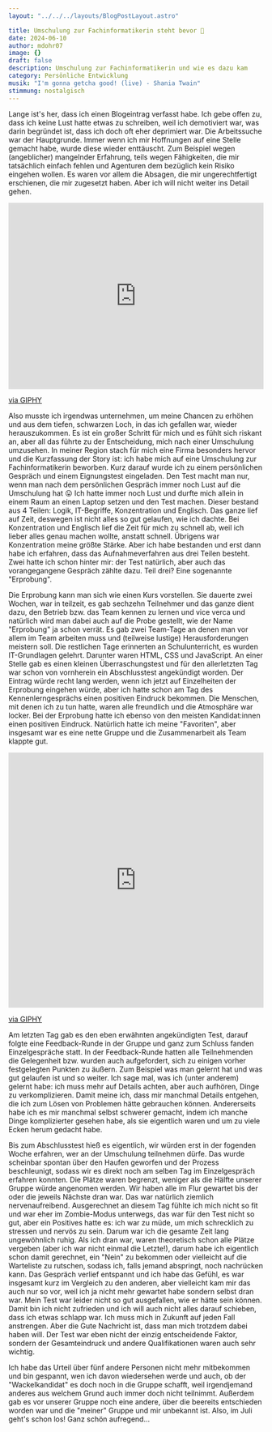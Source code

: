 ```yaml
---
layout: "../../../layouts/BlogPostLayout.astro"

title: Umschulung zur Fachinformatikerin steht bevor 🤯
date: 2024-06-10
author: mdohr07
image: {}
draft: false
description: Umschulung zur Fachinformatikerin und wie es dazu kam
category: Persönliche Entwicklung
musik: "I'm gonna getcha good! (live) - Shania Twain"
stimmung: nostalgisch
---
```


Lange ist's her, dass ich einen Blogeintrag verfasst habe. Ich gebe offen zu, dass ich keine Lust hatte etwas zu schreiben, weil ich demotiviert war, was darin begründet ist, dass ich doch oft eher deprimiert war. Die Arbeitssuche war der Hauptgrunde. Immer wenn ich mir Hoffnungen auf eine Stelle gemacht habe, wurde diese wieder enttäuscht. Zum Beispiel wegen (angeblicher) mangelnder Erfahrung, teils wegen Fähigkeiten, die mir tatsächlich einfach fehlen und Agenturen dem bezüglich kein Risiko eingehen wollen. Es waren vor allem die Absagen, die mir ungerechtfertigt erschienen, die mir zugesetzt haben. Aber ich will nicht weiter ins Detail gehen.

<div style="width:100%;height:0;padding-bottom:73%;position:relative;"><iframe src="https://giphy.com/embed/Zk9GgdHpYWxLa" width="100%" height="100%" style="position:absolute" frameBorder="0" class="giphy-embed" allowFullScreen></iframe></div><p><a href="https://giphy.com/gifs/sad-depressed-charlie-brown-Zk9GgdHpYWxLa">via GIPHY</a></p>

Also musste ich irgendwas unternehmen, um meine Chancen zu erhöhen und aus dem tiefen, schwarzen Loch, in das ich gefallen war, wieder herauszukommen. Es ist ein großer Schritt für mich und es fühlt sich riskant an, aber all das führte zu der Entscheidung, mich nach einer Umschulung umzusehen. In meiner Region stach für mich eine Firma besonders hervor und die Kurzfassung der Story ist: ich habe mich auf eine Umschulung zur Fachinformatikerin beworben. Kurz darauf wurde ich zu einem persönlichen Gespräch und einem Eignungstest eingeladen. Den Test macht man nur, wenn man nach dem persönlichen Gespräch immer noch Lust auf die Umschulung hat 😛
Ich hatte immer noch Lust und durfte mich allein in einem Raum an einen Laptop setzen und den Test machen. Dieser bestand aus 4 Teilen: Logik, IT-Begriffe, Konzentration und Englisch. Das ganze lief auf Zeit, deswegen ist nicht alles so gut gelaufen, wie ich dachte. Bei Konzentration und Englisch lief die Zeit für mich zu schnell ab, weil ich lieber alles genau machen wollte, anstatt schnell. Übrigens war Konzentration meine größte Stärke. Aber ich habe bestanden und erst dann habe ich erfahren, dass das Aufnahmeverfahren aus drei Teilen besteht. Zwei hatte ich schon hinter mir: der Test natürlich, aber auch das vorangegangene Gespräch zählte dazu. Teil drei? Eine sogenannte "Erprobung".

Die Erprobung kann man sich wie einen Kurs vorstellen. Sie dauerte zwei Wochen, war in teilzeit, es gab sechzehn Teilnehmer und das ganze dient dazu, den Betrieb bzw. das Team kennen zu lernen und vice verca und natürlich wird man dabei auch auf die Probe gestellt, wie der Name "Erprobung" ja schon verrät. 
Es gab zwei Team-Tage an denen man vor allem im Team arbeiten muss und (teilweise lustige) Herausforderungen meistern soll. Die restlichen Tage erinnerten an Schulunterricht, es wurden IT-Grundlagen gelehrt. Darunter waren HTML, CSS und JavaScript. An einer Stelle gab es einen kleinen Überraschungstest und für den allerletzten Tag war schon von vornherein ein Abschlusstest angekündigt worden. Der Eintrag würde recht lang werden, wenn ich jetzt auf Einzelheiten der Erprobung eingehen würde, aber ich hatte schon am Tag des Kennenlerngesprächs einen positiven Eindruck bekommen. Die Menschen, mit denen ich zu tun hatte, waren alle freundlich und die Atmosphäre war locker. Bei der Erprobung hatte ich ebenso von den meisten Kandidat:innen einen positiven Eindruck. Natürlich hatte ich meine "Favoriten", aber insgesamt war es eine nette Gruppe und die Zusammenarbeit als Team klappte gut.

<div style="width:100%;height:0;padding-bottom:100%;position:relative;"><iframe src="https://giphy.com/embed/l3q2Wl7Wpz09Z5hfi" width="100%" height="100%" style="position:absolute" frameBorder="0" class="giphy-embed" allowFullScreen></iframe></div><p><a href="https://giphy.com/gifs/bear-power-team-l3q2Wl7Wpz09Z5hfi">via GIPHY</a></p>

Am letzten Tag gab es den eben erwähnten angekündigten Test, darauf folgte eine Feedback-Runde in der Gruppe und ganz zum Schluss fanden Einzelgespräche statt. In der Feedback-Runde hatten alle Teilnehmenden die Gelegenheit bzw. wurden auch aufgefordert, sich zu einigen vorher festgelegten Punkten zu äußern. Zum Beispiel was man gelernt hat und was gut gelaufen ist und so weiter. Ich sage mal, was ich (unter anderem) gelernt habe: ich muss mehr auf Details achten, aber auch aufhören, Dinge zu verkomplizieren. Damit meine ich, dass mir manchmal Details entgehen, die ich zum Lösen von Problemen hätte gebrauchen können. Andererseits habe ich es mir manchmal selbst schwerer gemacht, indem ich manche Dinge komplizierter gesehen habe, als sie eigentlich waren und um zu viele Ecken herum gedacht habe.

Bis zum Abschlusstest hieß es eigentlich, wir würden erst in der fogenden Woche erfahren, wer an der Umschulung teilnehmen dürfe. Das wurde scheinbar spontan über den Haufen geworfen und der Prozess beschleunigt, sodass wir es direkt noch am selben Tag im Einzelgespräch erfahren konnten. Die Plätze waren begrenzt, weniger als die Hälfte unserer Gruppe würde angenomen werden. Wir haben alle im Flur gewartet bis der oder die jeweils Nächste dran war. Das war natürlich ziemlich nervenaufreibend. Ausgerechnet an diesem Tag fühlte ich mich nicht so fit und war eher im Zombie-Modus unterwegs, das war für den Test nicht so gut, aber ein Positives hatte es: ich war zu müde, um mich schrecklich zu stressen und nervös zu sein. Darum war ich die gesamte Zeit lang ungewöhnlich ruhig. 
Als ich dran war, waren theoretisch schon alle Plätze vergeben (aber ich war nicht einmal die Letzte!), darum habe ich eigentlich schon damit gerechnet, ein "Nein" zu bekommen oder vielleicht auf die Warteliste zu rutschen, sodass ich, falls jemand abspringt, noch nachrücken kann. 
Das Gespräch verlief entspannt und ich habe das Gefühl, es war insgesamt kurz im Vergleich zu den anderen, aber vielleicht kam mir das auch nur so vor, weil ich ja nicht mehr gewartet habe sondern selbst dran war. 
Mein Test war leider nicht so gut ausgefallen, wie er hätte sein können. Damit bin ich nicht zufrieden und ich will auch nicht alles darauf schieben, dass ich etwas schlapp war. Ich muss mich in Zukunft auf jeden Fall anstrengen. Aber die Gute Nachricht ist, dass man mich trotzdem dabei haben will. Der Test war eben nicht der einzig entscheidende Faktor, sondern der Gesamteindruck und andere Qualifikationen waren auch sehr wichtig.

Ich habe das Urteil über fünf andere Personen nicht mehr mitbekommen und bin gespannt, wen ich davon wiedersehen werde und auch, ob der "Wackelkandidat" es doch noch in die Gruppe schafft, weil irgendjemand anderes aus welchem Grund auch immer doch nicht teilnimmt. Außerdem gab es vor unserer Gruppe noch eine andere, über die beereits entschieden worden war und die "meiner" Gruppe und mir unbekannt ist. Also, im Juli geht's schon los! Ganz schön aufregend...